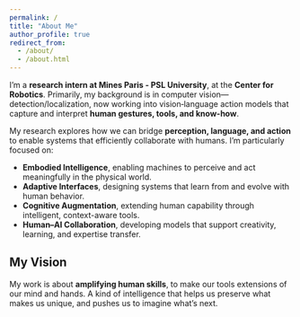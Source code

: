 ```yaml
---
permalink: /
title: "About Me"
author_profile: true
redirect_from: 
  - /about/
  - /about.html
---
```


I’m a **research intern at Mines Paris - PSL University**, at the **Center for Robotics**. Primarily, my background is in computer vision—detection/localization, now working into <span className="text-foreground">vision‑language action models</span> that capture and interpret **human gestures, tools, and know-how**.

My research explores how we can bridge **perception, language, and action** to enable systems that efficiently collaborate with humans. I’m particularly focused on:

- **Embodied Intelligence**, enabling machines to perceive and act meaningfully in the physical world.  
- **Adaptive Interfaces**, designing systems that learn from and evolve with human behavior.  
- **Cognitive Augmentation**, extending human capability through intelligent, context-aware tools.  
- **Human–AI Collaboration**, developing models that support creativity, learning, and expertise transfer.


My Vision
------
My work is about **amplifying human skills**, to make our tools extensions of our mind and hands.
A kind of intelligence that helps us preserve what makes us unique, and pushes us to imagine what’s next.